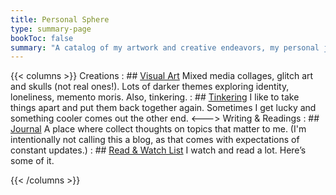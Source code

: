 ```yaml
---
title: Personal Sphere
type: summary-page
bookToc: false
summary: "A catalog of my artwork and creative endeavors, my personal journal, and other miscellaneous things I’ve enjoyed."
---
```



{{< columns >}}
Creations
: ## [Visual Art](/art)
	Mixed media collages, glitch art and skulls (not real ones!). Lots of darker themes exploring identity, loneliness, memento moris. Also, tinkering.
: ## [Tinkering](/tinkering)
	I like to take things apart and put them back together again. Sometimes I get lucky and something cooler comes out the other end.
<--->
Writing & Readings
: ## [Journal](/journal)
	A place where collect thoughts on topics that matter to me. (I'm intentionally not calling this a blog, as that comes with expectations of constant updates.)
: ## [Read & Watch List](/media)
	I watch and read a lot. Here’s some of it.

{{< /columns >}}